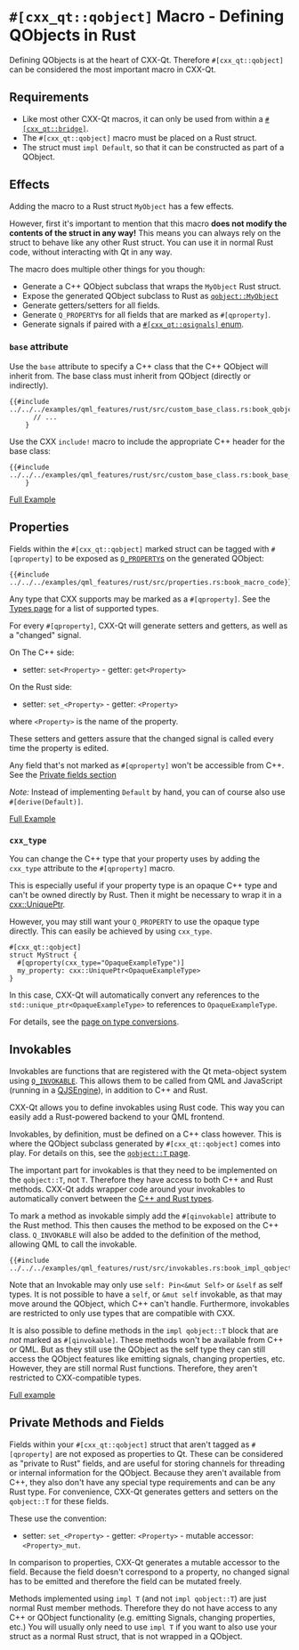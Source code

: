 <!--
SPDX-FileCopyrightText: 2021 Klarälvdalens Datakonsult AB, a KDAB Group company <info@kdab.com>
SPDX-FileContributor: Andrew Hayzen <andrew.hayzen@kdab.com>

SPDX-License-Identifier: MIT OR Apache-2.0
-->

# `#[cxx_qt::qobject]` Macro - Defining QObjects in Rust

Defining QObjects is at the heart of CXX-Qt.
Therefore `#[cxx_qt::qobject]` can be considered the most important macro in CXX-Qt.

## Requirements
- Like most other CXX-Qt macros, it can only be used from within a [`#[cxx_qt::bridge]`](./bridge-macro.md).
- The `#[cxx_qt::qobject]` macro must be placed on a Rust struct.
- The struct must `impl Default`, so that it can be constructed as part of a QObject.

## Effects
Adding the macro to a Rust struct `MyObject` has a few effects.

However, first it's important to mention that this macro **does not modify the contents of the struct in any way!**
This means you can always rely on the struct to behave like any other Rust struct.
You can use it in normal Rust code, without interacting with Qt in any way.

The macro does multiple other things for you though:
- Generate a C++ QObject subclass that wraps the `MyObject` Rust struct.
- Expose the generated QObject subclass to Rust as [`qobject::MyObject`](./generated-qobject.md)
- Generate getters/setters for all fields.
- Generate `Q_PROPERTY`s for all fields that are marked as `#[qproperty]`.
- Generate signals if paired with a [`#[cxx_qt::qsignals]` enum](./signals_enum.md).

### `base` attribute
Use the `base` attribute to specify a C++ class that the C++ QObject will inherit from.
The base class must inherit from QObject (directly or indirectly).

``` rust,ignore,noplayground
{{#include ../../../examples/qml_features/rust/src/custom_base_class.rs:book_qobject_base}}
      // ...
    }
```

Use the CXX `include!` macro to include the appropriate C++ header for the base class:
``` rust,ignore,noplayground
{{#include ../../../examples/qml_features/rust/src/custom_base_class.rs:book_base_include}}
    }
```

[Full Example](https://github.com/KDAB/cxx-qt/blob/main/examples/qml_features/rust/src/custom_base_class.rs)

## Properties

Fields within the `#[cxx_qt::qobject]` marked struct can be tagged with `#[qproperty]` to be exposed as [`Q_PROPERTY`s](https://doc.qt.io/qt-6/properties.html) on the generated QObject:

```rust,ignore,noplayground
{{#include ../../../examples/qml_features/rust/src/properties.rs:book_macro_code}}
```

Any type that CXX supports may be marked as a `#[qproperty]`.
See the [Types page](../concepts/types.md) for a list of supported types.

For every `#[qproperty]`, CXX-Qt will generate setters and getters, as well as a "changed" signal.

On The C++ side:
- setter: `set<Property>` - getter: `get<Property>`

On the Rust side:
- setter: `set_<Property>` - getter: `<Property>`

where `<Property>` is the name of the property.

These setters and getters assure that the changed signal is called every time the property is edited.

Any field that's not marked as `#[qproperty]` won't be accessible from C++.
See the [Private fields section](#private-methods-and-fields)

*Note:* Instead of implementing `Default` by hand, you can of course also use `#[derive(Default)]`.

[Full Example](https://github.com/KDAB/cxx-qt/blob/main/examples/qml_features/rust/src/properties.rs)

### `cxx_type`

You can change the C++ type that your property uses by adding the `cxx_type` attribute to the `#[qproperty]` macro.

This is especially useful if your property type is an opaque C++ type and can't be owned directly by Rust.
Then it might be necessary to wrap it in a [cxx::UniquePtr](https://docs.rs/cxx/latest/cxx/struct.UniquePtr.html).

However, you may still want your `Q_PROPERTY` to use the opaque type directly.
This can easily be achieved by using `cxx_type`.

``` rust,ignore,noplayground
#[cxx_qt::qobject]
struct MyStruct {
  #[qproperty(cxx_type="OpaqueExampleType")]
  my_property: cxx::UniquePtr<OpaqueExampleType>
}
```
In this case, CXX-Qt will automatically convert any references to the `std::unique_ptr<OpaqueExampleType>` to references to `OpaqueExampleType`.

For details, see the [page on type conversions](../concepts/type-conversions.md).

## Invokables

Invokables are functions that are registered with the Qt meta-object system using [`Q_INVOKABLE`](https://doc.qt.io/qt-6/qobject.html#Q_INVOKABLE).
This allows them to be called from QML and JavaScript (running in a [QJSEngine](https://doc.qt.io/qt-6/qjsengine.html)), in addition to C++ and Rust.

CXX-Qt allows you to define invokables using Rust code.
This way you can easily add a Rust-powered backend to your QML frontend.

Invokables, by definition, must be defined on a C++ class however.
This is where the QObject subclass generated by `#[cxx_qt::qobject]` comes into play.
For details on this, see the [`qobject::T` page](./generated-qobject.md).

The important part for invokables is that they need to be implemented on the `qobject::T`, not `T`.
Therefore they have access to both C++ and Rust methods. CXX-Qt adds wrapper code around your invokables to automatically convert between the [C++ and Rust types](../concepts/types.md).

To mark a method as invokable simply add the `#[qinvokable]` attribute to the Rust method. This then causes the method to be exposed on the C++ class.
`Q_INVOKABLE` will also be added to the definition of the method, allowing QML to call the invokable.

``` rust,ignore,noplayground
{{#include ../../../examples/qml_features/rust/src/invokables.rs:book_impl_qobject}}
```

Note that an Invokable may only use `self: Pin<&mut Self>` or `&self` as self types.
It is not possible to have a `self`, or `&mut self` invokable, as that may move around the QObject, which C++ can't handle.
Furthermore, invokables are restricted to only use types that are compatible with CXX.

It is also possible to define methods in the `impl qobject::T` block that are *not* marked as `#[qinvokable]`.
These methods won't be available from C++ or QML.
But as they still use the QObject as the self type they can still access the QObject features like emitting signals, changing properties, etc.
However, they are still normal Rust functions.
Therefore, they aren't restricted to CXX-compatible types.

[Full example](https://github.com/KDAB/cxx-qt/blob/main/examples/qml_features/rust/src/invokables.rs)

## Private Methods and Fields

Fields within your `#[cxx_qt::qobject]` struct that aren't tagged as `#[qproperty]` are not exposed as properties to Qt. These can be considered as "private to Rust" fields, and are useful for storing channels for threading or internal information for the QObject.
Because they aren't available from C++, they also don't have any special type requirements and can be any Rust type.
For convenience, CXX-Qt generates getters and setters on the `qobject::T` for these fields.

These use the convention:
- setter: `set_<Property>` - getter: `<Property>` - mutable accessor: `<Property>_mut`.

In comparison to properties, CXX-Qt generates a mutable accessor to the field.
Because the field doesn't correspond to a property, no changed signal has to be emitted and therefore the field can be mutated freely.

Methods implemented using `impl T` (and not `impl qobject::T`) are just normal Rust member methods.
Therefore they do not have access to any C++ or QObject functionality (e.g. emitting Signals, changing properties, etc.)
You will usually only need to use `impl T` if you want to also use your struct as a normal Rust struct, that is not wrapped in a QObject.
